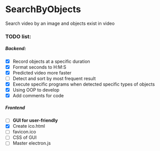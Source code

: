 # SearchByObjects
Search video by an image and objects exist in video

### TODO list:
##### Backend:
- [x] Record objects at a specific duration
- [x] Format seconds to H:M:S
- [x] Predicted video more faster
- [ ] Detect and sort by most frequent result
- [x] Execute specific programs when detected specific types of objects
- [x] Using OOP to develop
- [x] Add comments for code
##### Frontend
- [ ] **GUI for user-friendly**
- [x] Create ico.html
- [ ] favicon.ico
- [ ] CSS of GUI
- [ ] Master electron.js

